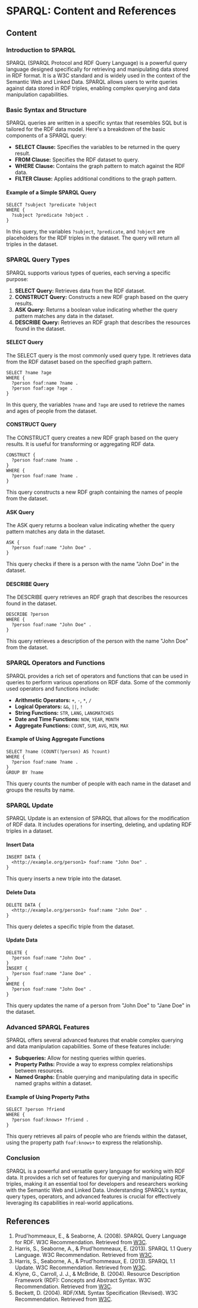 # SPARQL: Content and References

## Content

### Introduction to SPARQL

SPARQL (SPARQL Protocol and RDF Query Language) is a powerful query language designed specifically for retrieving and manipulating data stored in RDF format. It is a W3C standard and is widely used in the context of the Semantic Web and Linked Data. SPARQL allows users to write queries against data stored in RDF triples, enabling complex querying and data manipulation capabilities.

### Basic Syntax and Structure

SPARQL queries are written in a specific syntax that resembles SQL but is tailored for the RDF data model. Here's a breakdown of the basic components of a SPARQL query:

- **SELECT Clause:** Specifies the variables to be returned in the query result.
- **FROM Clause:** Specifies the RDF dataset to query.
- **WHERE Clause:** Contains the graph pattern to match against the RDF data.
- **FILTER Clause:** Applies additional conditions to the graph pattern.

#### Example of a Simple SPARQL Query

```sparql
SELECT ?subject ?predicate ?object
WHERE {
  ?subject ?predicate ?object .
}
```

In this query, the variables `?subject`, `?predicate`, and `?object` are placeholders for the RDF triples in the dataset. The query will return all triples in the dataset.

### SPARQL Query Types

SPARQL supports various types of queries, each serving a specific purpose:

1. **SELECT Query:** Retrieves data from the RDF dataset.
2. **CONSTRUCT Query:** Constructs a new RDF graph based on the query results.
3. **ASK Query:** Returns a boolean value indicating whether the query pattern matches any data in the dataset.
4. **DESCRIBE Query:** Retrieves an RDF graph that describes the resources found in the dataset.

#### SELECT Query

The SELECT query is the most commonly used query type. It retrieves data from the RDF dataset based on the specified graph pattern.

```sparql
SELECT ?name ?age
WHERE {
  ?person foaf:name ?name .
  ?person foaf:age ?age .
}
```

In this query, the variables `?name` and `?age` are used to retrieve the names and ages of people from the dataset.

#### CONSTRUCT Query

The CONSTRUCT query creates a new RDF graph based on the query results. It is useful for transforming or aggregating RDF data.

```sparql
CONSTRUCT {
  ?person foaf:name ?name .
}
WHERE {
  ?person foaf:name ?name .
}
```

This query constructs a new RDF graph containing the names of people from the dataset.

#### ASK Query

The ASK query returns a boolean value indicating whether the query pattern matches any data in the dataset.

```sparql
ASK {
  ?person foaf:name "John Doe" .
}
```

This query checks if there is a person with the name "John Doe" in the dataset.

#### DESCRIBE Query

The DESCRIBE query retrieves an RDF graph that describes the resources found in the dataset.

```sparql
DESCRIBE ?person
WHERE {
  ?person foaf:name "John Doe" .
}
```

This query retrieves a description of the person with the name "John Doe" from the dataset.

### SPARQL Operators and Functions

SPARQL provides a rich set of operators and functions that can be used in queries to perform various operations on RDF data. Some of the commonly used operators and functions include:

- **Arithmetic Operators:** `+`, `-`, `*`, `/`
- **Logical Operators:** `&&`, `||`, `!`
- **String Functions:** `STR`, `LANG`, `LANGMATCHES`
- **Date and Time Functions:** `NOW`, `YEAR`, `MONTH`
- **Aggregate Functions:** `COUNT`, `SUM`, `AVG`, `MIN`, `MAX`

#### Example of Using Aggregate Functions

```sparql
SELECT ?name (COUNT(?person) AS ?count)
WHERE {
  ?person foaf:name ?name .
}
GROUP BY ?name
```

This query counts the number of people with each name in the dataset and groups the results by name.

### SPARQL Update

SPARQL Update is an extension of SPARQL that allows for the modification of RDF data. It includes operations for inserting, deleting, and updating RDF triples in a dataset.

#### Insert Data

```sparql
INSERT DATA {
  <http://example.org/person1> foaf:name "John Doe" .
}
```

This query inserts a new triple into the dataset.

#### Delete Data

```sparql
DELETE DATA {
  <http://example.org/person1> foaf:name "John Doe" .
}
```

This query deletes a specific triple from the dataset.

#### Update Data

```sparql
DELETE {
  ?person foaf:name "John Doe" .
}
INSERT {
  ?person foaf:name "Jane Doe" .
}
WHERE {
  ?person foaf:name "John Doe" .
}
```

This query updates the name of a person from "John Doe" to "Jane Doe" in the dataset.

### Advanced SPARQL Features

SPARQL offers several advanced features that enable complex querying and data manipulation capabilities. Some of these features include:

- **Subqueries:** Allow for nesting queries within queries.
- **Property Paths:** Provide a way to express complex relationships between resources.
- **Named Graphs:** Enable querying and manipulating data in specific named graphs within a dataset.

#### Example of Using Property Paths

```sparql
SELECT ?person ?friend
WHERE {
  ?person foaf:knows+ ?friend .
}
```

This query retrieves all pairs of people who are friends within the dataset, using the property path `foaf:knows+` to express the relationship.

### Conclusion

SPARQL is a powerful and versatile query language for working with RDF data. It provides a rich set of features for querying and manipulating RDF triples, making it an essential tool for developers and researchers working with the Semantic Web and Linked Data. Understanding SPARQL's syntax, query types, operators, and advanced features is crucial for effectively leveraging its capabilities in real-world applications.

## References

1. Prud'hommeaux, E., & Seaborne, A. (2008). SPARQL Query Language for RDF. W3C Recommendation. Retrieved from [W3C](https://www.w3.org/TR/rdf-sparql-query/).
2. Harris, S., Seaborne, A., & Prud'hommeaux, E. (2013). SPARQL 1.1 Query Language. W3C Recommendation. Retrieved from [W3C](https://www.w3.org/TR/sparql11-query/).
3. Harris, S., Seaborne, A., & Prud'hommeaux, E. (2013). SPARQL 1.1 Update. W3C Recommendation. Retrieved from [W3C](https://www.w3.org/TR/sparql11-update/).
4. Klyne, G., Carroll, J. J., & McBride, B. (2004). Resource Description Framework (RDF): Concepts and Abstract Syntax. W3C Recommendation. Retrieved from [W3C](https://www.w3.org/TR/rdf-concepts/).
5. Beckett, D. (2004). RDF/XML Syntax Specification (Revised). W3C Recommendation. Retrieved from [W3C](https://www.w3.org/TR/rdf-syntax-grammar/).
